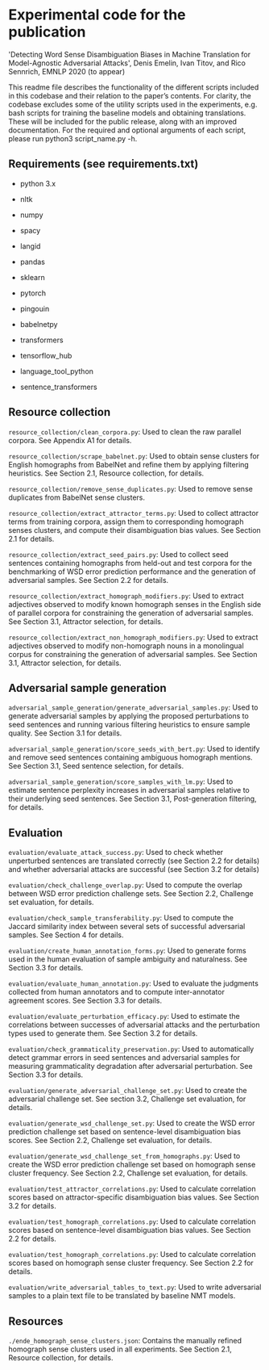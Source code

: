 # Experimental code for the publication
'Detecting Word Sense Disambiguation Biases in Machine Translation for Model-Agnostic Adversarial Attacks',
Denis Emelin, Ivan Titov, and Rico Sennrich, EMNLP 2020 (to appear)

This readme file describes the functionality of the different scripts included in this codebase and their relation to the paper’s contents. For clarity, the codebase excludes some of the utility scripts used in the experiments, e.g. bash scripts for training the baseline models and obtaining translations. These will be included for the public release, along with an improved documentation. For the required and optional arguments of each script, please run python3 script_name.py -h.


## Requirements (see requirements.txt)

* python 3.x

* nltk
* numpy
* spacy
* langid
* pandas
* sklearn
* pytorch
* pingouin
* babelnetpy
* transformers
* tensorflow_hub
* language_tool_python
* sentence_transformers


## Resource collection

`resource_collection/clean_corpora.py`:
Used to clean the raw parallel corpora. See Appendix A1 for details.

`resource_collection/scrape_babelnet.py`:
Used to obtain sense clusters for English homographs from BabelNet and refine them by applying filtering heuristics. See Section 2.1, Resource collection, for details.

`resource_collection/remove_sense_duplicates.py`:
Used to remove sense duplicates from BabelNet sense clusters.

`resource_collection/extract_attractor_terms.py`:
Used to collect attractor terms from training corpora, assign them to corresponding homograph senses clusters, and compute their disambiguation bias values. See Section 2.1 for details.

`resource_collection/extract_seed_pairs.py`:
Used to collect seed sentences containing homographs from held-out and test corpora for the benchmarking of WSD error prediction performance and the generation of adversarial samples. See Section 2.2 for details.

`resource_collection/extract_homograph_modifiers.py`:
Used to extract adjectives observed to modify known homograph senses in the English side of parallel corpora for constraining the generation of adversarial samples. See Section 3.1, Attractor selection, for details.

`resource_collection/extract_non_homograph_modifiers.py`:
Used to extract adjectives observed to modify non-homograph nouns in a monolingual corpus for constraining the generation of adversarial samples. See Section 3.1, Attractor selection, for details.


## Adversarial sample generation

`adversarial_sample_generation/generate_adversarial_samples.py`:
Used to generate adversarial samples by applying the proposed perturbations to seed sentences and running various filtering heuristics to ensure sample quality. See Section 3.1 for details.

`adversarial_sample_generation/score_seeds_with_bert.py`:
Used to identify and remove seed sentences containing ambiguous homograph mentions. See Section 3.1, Seed sentence selection, for details.

`adversarial_sample_generation/score_samples_with_lm.py`:
Used to estimate sentence perplexity increases in adversarial samples relative to their underlying seed sentences. See Section 3.1, Post-generation filtering, for details.


## Evaluation

`evaluation/evaluate_attack_success.py`:
Used to check whether unperturbed sentences are translated correctly (see Section 2.2 for details) and whether adversarial attacks are successful (see Section 3.2 for details)

`evaluation/check_challenge_overlap.py`:
Used to compute the overlap between WSD error prediction challenge sets. See Section 2.2, Challenge set evaluation, for details.

`evaluation/check_sample_transferability.py`:
Used to compute the Jaccard similarity index between several sets of successful adversarial samples. See Section 4 for details.

`evaluation/create_human_annotation_forms.py`:
Used to generate forms used in the human evaluation of sample ambiguity and naturalness. See Section 3.3 for details.

`evaluation/evaluate_human_annotation.py`:
Used to evaluate the judgments collected from human annotators and to compute inter-annotator agreement scores. See Section 3.3 for details.

`evaluation/evaluate_perturbation_efficacy.py`:
Used to estimate the correlations between successes of adversarial attacks and the perturbation types used to generate them. See Section 3.2 for details.

`evaluation/check_grammaticality_preservation.py`:
Used to automatically detect grammar errors in seed sentences and adversarial samples for measuring grammaticality degradation after adversarial perturbation. See Section 3.3 for details.

`evaluation/generate_adversarial_challenge_set.py`:
Used to create the adversarial challenge set. See section 3.2, Challenge set evaluation, for details.

`evaluation/generate_wsd_challenge_set.py`:
Used to create the WSD error prediction challenge set based on sentence-level disambiguation bias scores. See Section 2.2, Challenge set evaluation, for details.

`evaluation/generate_wsd_challenge_set_from_homographs.py`:
Used to create the WSD error prediction challenge set based on homograph sense cluster frequency. See Section 2.2, Challenge set evaluation, for details.

`evaluation/test_attractor_correlations.py`:
Used to calculate correlation scores based on attractor-specific disambiguation bias values. See Section 3.2 for details.

`evaluation/test_homograph_correlations.py`:
Used to calculate correlation scores based on sentence-level disambiguation bias values. See Section 2.2 for details.

`evaluation/test_homograph_correlations.py`:
Used to calculate correlation scores based on homograph sense cluster frequency. See Section 2.2 for details.
 
`evaluation/write_adversarial_tables_to_text.py`:
Used to write adversarial samples to a plain text file to be translated by baseline NMT models.


## Resources
`./ende_homograph_sense_clusters.json`:
Contains the manually refined homograph sense clusters used in all experiments. See Section 2.1, Resource collection, for details.
